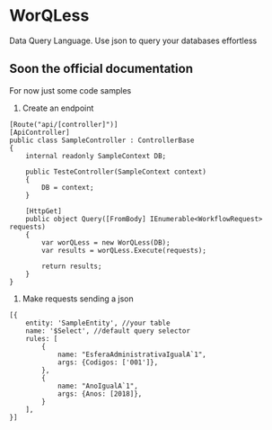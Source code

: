 # WorQLess

Data Query Language. Use json to query your databases effortless

## Soon the official documentation

For now just some code samples

1. Create an endpoint

```
[Route("api/[controller]")]
[ApiController]
public class SampleController : ControllerBase
{
	internal readonly SampleContext DB;

	public TesteController(SampleContext context)
	{
		DB = context;
	}

	[HttpGet]
	public object Query([FromBody] IEnumerable<WorkflowRequest> requests)
	{
		var worQLess = new WorQLess(DB);
		var results = worQLess.Execute(requests);

		return results;
	}
}
```

1. Make requests sending a json

```
[{
	entity: 'SampleEntity', //your table
	name: '$Select', //default query selector
	rules: [
		{
			name: "EsferaAdministrativaIgualA`1",
			args: {Codigos: ['001']},
		},
		{
			name: "AnoIgualA`1",
			args: {Anos: [2018]},
		}
	],
}]
```
